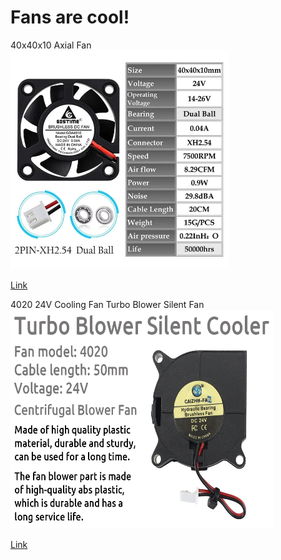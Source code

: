 # Fans are cool!

40x40x10 Axial Fan  
<img src="../images/Gdstime-24V-40x40x10mm.webp" width=350 height=350 title="Fan" />

[Link](https://www.aliexpress.us/item/2251832540325686.html?gatewayAdapt=glo2usa4itemAdapt)

4020 24V Cooling Fan Turbo Blower Silent Fan  
<img src="../images/FYSETC.webp" width=420 height=350 title="Fan" />  

 [Link](https://www.aliexpress.us/item/3256804897353097.html?spm=a2g0o.productlist.main.11.2f60BWtiBWtiBl&algo_pvid=77597551-ba13-4ae9-9154-103a4752aec1&algo_exp_id=77597551-ba13-4ae9-9154-103a4752aec1-5&pdp_npi=4%40dis%21USD%214.23%210.99%21%21%214.23%21%21%4021038ed817041449443638653e696b%2112000031582495022%21sea%21US%210%21AB&curPageLogUid=XARN7ILN8PyX)
